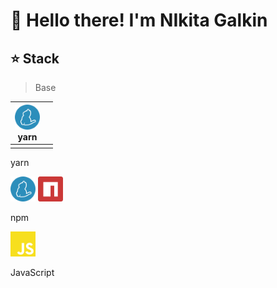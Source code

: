 # 👋 Hello there! I'm NIkita Galkin


## ⭐ Stack 
> Base

| <img src="./yarn-color.svg" width="40px" height="40px"><br><span>yarn</span> |     |
| --- | --- |
|     |     |
<span>yarn</span>

<img src="./yarn-color.svg" width="40px" height="40px"> 
<img src="./npm-color.svg" width="40px" height="40px"> 
<p>npm</p>
<img src="./javascript-color.svg" width="40px" height="40px"> 
<p>JavaScript</p>


